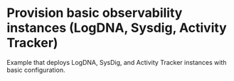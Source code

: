 # Provision basic observability instances (LogDNA, Sysdig, Activity Tracker)

Example that deploys LogDNA, SysDig, and Activity Tracker instances with basic configuration.
